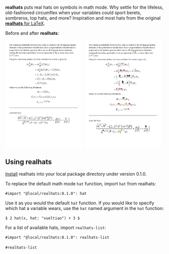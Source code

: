 **realhats** puts real hats on symbols in math mode. Why settle for the lifeless, old-fashioned circumflex when your variables could sport berets, sombreros, top hats, and more? Inspiration and most hats from the original [**realhats** for LaTeX](https://github.com/mscroggs/realhats).

Before and after **realhats**:

<div style="display: flex; gap: 10px;">
  <img src="example-1.png" alt="Without realhats" width="48%;">
  <img src="example-2.png" alt="With realhats" width="48%;">
</div>

## Using realhats

[Install](https://github.com/typst/packages?tab=readme-ov-file#local-packages) realhats into your local package directory under version 0.1.0.

To replace the default math mode `hat` function, import `hat` from realhats:

```typst
#import "@local/realhats:0.1.0": hat
```

Use it as you would the default `hat` function. If you would like to specify which hat a variable wears, use the `hat` named argument in the `hat` function:

```typst
$ 2 hat(x, hat: "vueltiao") + 3 $
```

For a list of available hats, import `realhats-list`:
```typst
#import "@local/realhats:0.1.0": realhats-list

#realhats-list
```